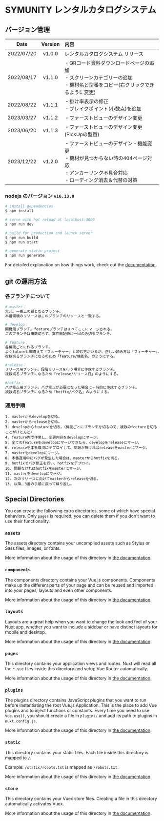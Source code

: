 # SYMUNITY レンタルカタログシステム

## バージョン管理
|Date|Version|内容|
|:--:|:--:|:---|
|2022/07/20|v1.0.0|レンタルカタログシステム リリース|
|2022/08/17|v1.1.0|・QRコード資料ダウンロードページの追加<br>・スクリーンカテゴリーの追加<br>・機材名と型番をコピー(右クリックできるように変更)|
|2022/08/22|v1.1.1|・掛け率表示の修正<br>・ブレイクポイント(小数点)を追加|
|2023/03/27|v1.1.2|・ファーストビューのデザイン変更|
|2023/06/20|v1.1.3|・ファーストビューのデザイン変更(PickUpの型番)|
|2023/12/22|v1.2.0|・ファーストビューのデザイン・機能変更<br>・機材が見つからない時の404ページ対応<br>・アンカーリンク不具合対応<br>・ローディング消去＆代替の対策|


### nodejs のバージョン `v16.13.0`

```bash
# install dependencies
$ npm install

# serve with hot reload at localhost:3000
$ npm run dev

# build for production and launch server
$ npm run build
$ npm run start

# generate static project
$ npm run generate
```

For detailed explanation on how things work, check out the [documentation](https://nuxtjs.org).

## git の運用方法

### 各ブランチについて

```bash
# master：
大元。一番上の親となるブランチ。
本番環境のリソースはこのブランチのリソースと一致する。

# develop：
開発用ブランチ。featureブランチはすべてここにマージされる。
このブランチは複数切らず、案件開始時に一回のみ切るブランチ。

# feature：
各機能ごとに作るブランチ。
よくfutureと間違えて「フューチャー」と読む方がいるが、正しい読み方は「フィーチャー」。
複数切るブランチになるのため「feature/機能名」のようにする。

#release：
リリース用ブランチ。段階リリースを行う場合に作成するブランチ。
複数切るブランチになるため「release/リリース日」のようにする。

#hotfix：
バグ修正用ブランチ。バグ修正が必要になった場合に一時的に作成するブランチ。
複数切るブランチになるため「hotfix/バグ名」のようにする。
```

### 運用手順

```
1. masterからdevelopを切る。
2. masterからreleaseを切る。
3. developからfeatureを切る。（機能ごとにブランチを切るので、複数のfeatureを切ることがほとんど）
4. feature内で作業し、変更内容をdevelopにマージ。
5. 全てのfeatureをdevelopにマージできたら、developをreleaseにマージ。
6. releaseを本番環境にデプロイして、問題が無ければreleaseをmasterにマージ。
7. masterをdevelopにマージ。
8. 本番運用中にバグが発生した場合は、masterからhotfixを切る。
9. hotfixでバグ修正を行い、hotfixをデプロイ。
10. 問題なければhotfixをmasterにマージ。
11. masterをdevelopにマージ。
12. 次のリリースに向けてmasterからreleaseを切る。
13. 以降、3番の手順に戻って繰り返し。
```

## Special Directories

You can create the following extra directories, some of which have special behaviors. Only `pages` is required; you can delete them if you don't want to use their functionality.

### `assets`

The assets directory contains your uncompiled assets such as Stylus or Sass files, images, or fonts.

More information about the usage of this directory in [the documentation](https://nuxtjs.org/docs/2.x/directory-structure/assets).

### `components`

The components directory contains your Vue.js components. Components make up the different parts of your page and can be reused and imported into your pages, layouts and even other components.

More information about the usage of this directory in [the documentation](https://nuxtjs.org/docs/2.x/directory-structure/components).

### `layouts`

Layouts are a great help when you want to change the look and feel of your Nuxt app, whether you want to include a sidebar or have distinct layouts for mobile and desktop.

More information about the usage of this directory in [the documentation](https://nuxtjs.org/docs/2.x/directory-structure/layouts).

### `pages`

This directory contains your application views and routes. Nuxt will read all the `*.vue` files inside this directory and setup Vue Router automatically.

More information about the usage of this directory in [the documentation](https://nuxtjs.org/docs/2.x/get-started/routing).

### `plugins`

The plugins directory contains JavaScript plugins that you want to run before instantiating the root Vue.js Application. This is the place to add Vue plugins and to inject functions or constants. Every time you need to use `Vue.use()`, you should create a file in `plugins/` and add its path to plugins in `nuxt.config.js`.

More information about the usage of this directory in [the documentation](https://nuxtjs.org/docs/2.x/directory-structure/plugins).

### `static`

This directory contains your static files. Each file inside this directory is mapped to `/`.

Example: `/static/robots.txt` is mapped as `/robots.txt`.

More information about the usage of this directory in [the documentation](https://nuxtjs.org/docs/2.x/directory-structure/static).

### `store`

This directory contains your Vuex store files. Creating a file in this directory automatically activates Vuex.

More information about the usage of this directory in [the documentation](https://nuxtjs.org/docs/2.x/directory-structure/store).
